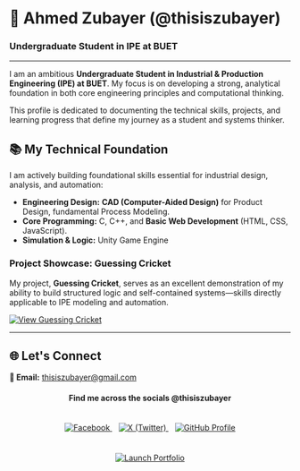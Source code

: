 # 👋 Ahmed Zubayer (@thisiszubayer)

### Undergraduate Student in IPE at BUET

---

I am an ambitious **Undergraduate Student in Industrial & Production Engineering (IPE) at BUET**. My focus is on developing a strong, analytical foundation in both core engineering principles and computational thinking.

This profile is dedicated to documenting the technical skills, projects, and learning progress that define my journey as a student and systems thinker.

## 📚 My Technical Foundation

I am actively building foundational skills essential for industrial design, analysis, and automation:

* **Engineering Design:** **CAD (Computer-Aided Design)** for Product Design, fundamental Process Modeling.
* **Core Programming:** C, C++, and **Basic Web Development** (HTML, CSS, JavaScript).
* **Simulation & Logic:** Unity Game Engine

### Project Showcase: Guessing Cricket

My project, **Guessing Cricket**, serves as an excellent demonstration of my ability to build structured logic and self-contained systems—skills directly applicable to IPE modeling and automation.

[![View Guessing Cricket](https://img.shields.io/badge/View%20Project-0077B6?style=for-the-badge&logo=gamefaqs&logoColor=white)](https://thisiszubayer.github.io/guessingcricket)

---

## 🌐 Let's Connect
**📧 Email:** thisiszubayer@gmail.com
<div align="center">
  <h4> Find me across the socials @thisiszubayer </h4>
  <br>
  <!-- Grouped Social Buttons with Spaces -->
  <a href="https://facebook.com/thisiszubayer">
    <img alt="Facebook" src="https://img.shields.io/badge/Facebook-1877F2?style=for-the-badge&logo=facebook&logoColor=white"/>
  </a>
  &nbsp;&nbsp;
  <a href="https://twitter.com/thisiszubayer">
    <img alt="X (Twitter)" src="https://img.shields.io/badge/X%20(Twitter)-000000?style=for-the-badge&logo=x&logoColor=white"/>
  </a>
  &nbsp;&nbsp;
  <a href="https://github.com/thisiszubayer">
    <img alt="GitHub Profile" src="https://img.shields.io/badge/GitHub-181717?style=for-the-badge&logo=github&logoColor=white"/>
  </a>
</div>
<br>
<div align="center" style="margin-top: 20px;">
  <!-- Separate, Centered Portfolio Button -->
  <a href="https://thisiszubayer.github.io">
    <img alt="Launch Portfolio" src="https://img.shields.io/badge/LAUNCH%20PORTFOLIO-E65100?style=for-the-badge&logo=rocket&logoColor=white"/>
  </a>
</div>
